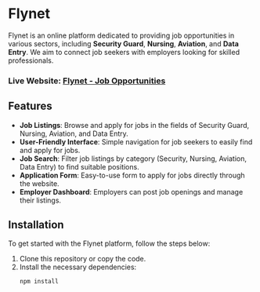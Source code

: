 # Flynet

Flynet is an online platform dedicated to providing job opportunities in various sectors, including **Security Guard**, **Nursing**, **Aviation**, and **Data Entry**. We aim to connect job seekers with employers looking for skilled professionals.

### Live Website: [Flynet - Job Opportunities](https://flynetaviation.netlify.app/)

## Features

- **Job Listings**: Browse and apply for jobs in the fields of Security Guard, Nursing, Aviation, and Data Entry.
- **User-Friendly Interface**: Simple navigation for job seekers to easily find and apply for jobs.
- **Job Search**: Filter job listings by category (Security, Nursing, Aviation, Data Entry) to find suitable positions.
- **Application Form**: Easy-to-use form to apply for jobs directly through the website.
- **Employer Dashboard**: Employers can post job openings and manage their listings.

## Installation

To get started with the Flynet platform, follow the steps below:

1. Clone this repository or copy the code.
2. Install the necessary dependencies:
   ```bash
   npm install
